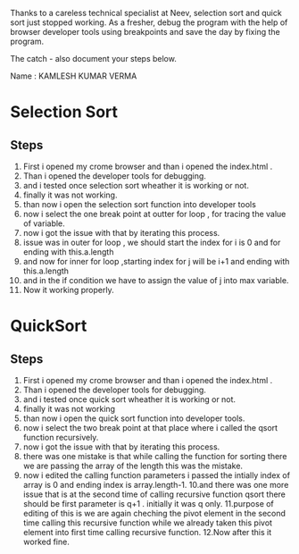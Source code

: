 Thanks to a careless technical specialist at Neev, selection sort and quick sort just stopped working.
As a fresher, debug the program with the help of browser developer tools using breakpoints and save the day by fixing the program.

The catch - also document your steps below. 

Name : KAMLESH KUMAR VERMA 


Selection Sort
==============

## Steps

1. First i opened my crome browser and than i opened the index.html . 
2. Than i opened the developer tools for debugging.
3. and i tested once selection sort wheather it is working or not.
4. finally it was not working.
5. than now i open the selection sort function into developer tools
6. now i select the one break point at outter for loop , for tracing the value of variable.
7. now i got the issue with that by iterating this process.
8. issue was in outer for loop , we should start the index for i is 0 and for ending with this.a.length
9. and now for inner for loop ,starting  index for j will be i+1 and ending with this.a.length
10. and in the if condition we have to assign the value of j into max variable.
11. Now it working properly.

QuickSort
=========

## Steps

1. First i opened my crome browser and than i opened the index.html .
2. Than i opened the developer tools for debugging.
3. and i tested once quick sort wheather it is working or not.
4. finally it was not working
5. than now i open the quick sort function into developer tools.
6. now i select the two break point at that place where i called the qsort function recursively.
7. now i got the issue with that by iterating this process.
8. there was one mistake is that while calling the function for sorting there we are passing the array of the length 
   this was the mistake.
9. now i edited the calling function parameters i passed the intially index of array is 0  and ending index is array.length-1.
10.and there was one more issue that is at the second time of calling recursive function qsort there should be first parameter is
   q+1 . initially it was q only.
11.purpose of editing of this is we are again cheching the pivot element in the second time calling this recursive function
   while we already taken this pivot element into first time calling recursive function.
12.Now after this it worked fine.



